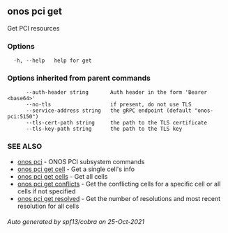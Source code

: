 ## onos pci get

Get PCI resources

### Options

```
  -h, --help   help for get
```

### Options inherited from parent commands

```
      --auth-header string       Auth header in the form 'Bearer <base64>'
      --no-tls                   if present, do not use TLS
      --service-address string   the gRPC endpoint (default "onos-pci:5150")
      --tls-cert-path string     the path to the TLS certificate
      --tls-key-path string      the path to the TLS key
```

### SEE ALSO

* [onos pci](onos_pci.md)	 - ONOS PCI subsystem commands
* [onos pci get cell](onos_pci_get_cell.md)	 - Get a single cell's info
* [onos pci get cells](onos_pci_get_cells.md)	 - Get all cells
* [onos pci get conflicts](onos_pci_get_conflicts.md)	 - Get the conflicting cells for a specific cell or all cells if not specified
* [onos pci get resolved](onos_pci_get_resolved.md)	 - Get the number of resolutions and most recent resolution for all cells

###### Auto generated by spf13/cobra on 25-Oct-2021
